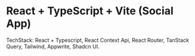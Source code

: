 # React + TypeScript + Vite (Social App)

TechStack: React + Typescript, React Context Api, React Router, TanStack Query, Tailwind, Appwrite, Shadcn UI.
